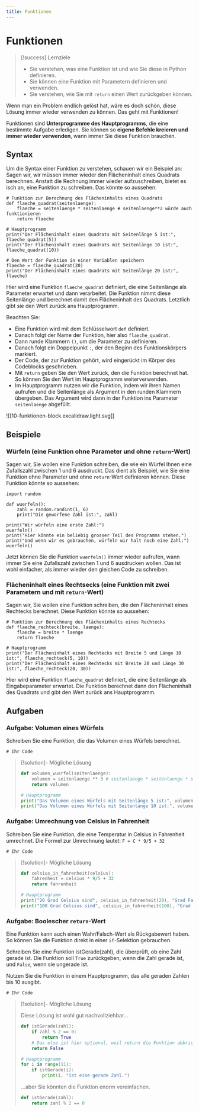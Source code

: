 ```yaml
---
title: Funktionen
---
```

# Funktionen

> [!success] Lernziele
>
> - Sie verstehen, was eine Funktion ist und wie Sie diese in Python definieren.
> - Sie können eine Funktion mit Parametern definieren und verwenden.
> - Sie verstehen, wie Sie mit `return` einen Wert zurückgeben können.

Wenn man ein Problem endlich gelöst hat, wäre es doch schön, diese Lösung immer wieder verwenden zu können. Das geht mit Funktionen! 

Funktionen sind **Unterprogramme des Hauptprogramms**, die eine bestimmte Aufgabe erledigen. Sie können so **eigene Befehle kreieren und immer wieder verwenden**, wann immer Sie diese Funktion brauchen.

## Syntax

Um die Syntax einer Funktion zu verstehen, schauen wir ein Beispiel an: Sagen wir, wir müssen immer wieder den Flächeninhalt eines Quadrats berechnen. Anstatt die Rechnung immer wieder aufzuschreiben, bietet es isch an, eine Funktion zu schreiben. Das könnte so aussehen:

```turtle
# Funktion zur Berechnung des Flächeninhalts eines Quadrats
def flaeche_quadrat(seitenlaenge):
    flaeche = seitenlaenge * seitenlaenge # seitenlaenge**2 würde auch funktionieren
    return flaeche

# Hauptprogramm
print("Der Flächeninhalt eines Quadrats mit Seitenlänge 5 ist:", flaeche_quadrat(5))
print("Der Flächeninhalt eines Quadrats mit Seitenlänge 10 ist:", flaeche_quadrat(10))

# Den Wert der Funktion in einer Variablen speichern
flaeche = flaeche_quadrat(20)
print("Der Flächeninhalt eines Quadrats mit Seitenlänge 20 ist:", flaeche)
```

Hier wird eine Funktion `flaeche_quadrat` definiert, die eine Seitenlänge als Parameter erwartet und dann verarbeitet. Die Funktion nimmt diese Seitenlänge und berechnet damit den Flächeninhalt des Quadrats. Letztlich gibt sie den Wert zurück ans Hauptprogramm.

Beachten Sie:
- Eine Funktion wird mit dem Schlüsselwort `def` definiert. 
- Danach folgt der Name der Funktion, hier also `flaeche_quadrat`. 
- Dann runde Klammern `()`, um die Parameter zu definieren.
- Danach folgt ein Doppelpunkt `:`, der den Beginn des Funktionskörpers markiert.
- Der Code, der zur Funktion gehört, wird eingerückt im Körper des Codeblocks geschrieben.
- Mit `return` geben Sie den Wert zurück, den die Funktion berechnet hat. So können Sie den Wert im Hauptprogramm weiterverwenden.
- Im Hauptprogramm nutzen wir die Funktion, indem wir ihren Namen aufrufen und die Seitenlänge als Argument in den runden Klammern übergeben. Das Argument wird dann in der Funktion ins Parameter `seitenlaenge` abgefüllt.

![[10-funktionen-block.excalidraw.light.svg]]
## Beispiele

### Würfeln (eine Funktion ohne Parameter und ohne `return`-Wert)

Sagen wir, Sie wollen eine Funktion schreiben, die wie ein Würfel Ihnen eine Zufallszahl zwischen 1 und 6 ausdruckt. Das dient als Beispiel, wie Sie eine Funktion ohne Parameter und ohne `return`-Wert definieren können. Diese Funktion könnte so aussehen:

```turtle
import random

def wuerfeln():
    zahl = random.randint(1, 6)
    print("Die geworfene Zahl ist:", zahl)

print("Wir würfeln eine erste Zahl:")
wuerfeln()
print("Hier könnte ein beliebig grosser Teil des Programms stehen.")
print("Und wenn wir es gebrauchen, würfeln wir halt noch eine Zahl:")
wuerfeln()
```

Jetzt können Sie die Funktion `wuerfeln()` immer wieder aufrufen, wann immer Sie eine Zufallszahl zwischen 1 und 6 ausdrucken wollen. Das ist wohl einfacher, als immer wieder den gleichen Code zu schreiben.

### Flächeninhalt eines Rechtsecks (eine Funktion mit zwei Parametern und mit `return`-Wert)

Sagen wir, Sie wollen eine Funktion schreiben, die den Flächeninhalt eines Rechtecks berechnet. Diese Funktion könnte so aussehen:

```turtle
# Funktion zur Berechnung des Flächeninhalts eines Rechtecks
def flaeche_rechteck(breite, laenge):
    flaeche = breite * laenge
    return flaeche

# Hauptprogramm
print("Der Flächeninhalt eines Rechtecks mit Breite 5 und Länge 10 ist:", flaeche_rechteck(5, 10))
print("Der Flächeninhalt eines Rechtecks mit Breite 20 und Länge 30 ist:", flaeche_rechteck(20, 30))
```

Hier wird eine Funktion `flaeche_quadrat` definiert, die eine Seitenlänge als Eingabeparameter erwartet. Die Funktion berechnet dann den Flächeninhalt des Quadrats und gibt den Wert zurück ans Hauptprogramm.

## Aufgaben

### Aufgabe: Volumen eines Würfels

Schreiben Sie eine Funktion, die das Volumen eines Würfels berechnet.

```turtle id="volumen_wuerfel"
# Ihr Code
```

> [!solution]- Mögliche Lösung
> 
> ```python
> def volumen_wuerfel(seitenlaenge):
>     volumen = seitenlaenge ** 3 # seitenlaenge * seitenlaenge * seitenlaenge
>     return volumen
>
> # Hauptprogramm
> print("Das Volumen eines Würfels mit Seitenlänge 5 ist:", volumen_wuerfel(5))
> print("Das Volumen eines Würfels mit Seitenlänge 10 ist:", volumen_wuerfel(10))
> ```

### Aufgabe: Umrechnung von Celsius in Fahrenheit

Schreiben Sie eine Funktion, die eine Temperatur in Celsius in Fahrenheit umrechnet. Die Formel zur Umrechnung lautet: `F = C * 9/5 + 32`

```turtle id="celsius_in_fahrenheit"
# Ihr Code
```

> [!solution]- Mögliche Lösung
>
> ```python
> def celsius_in_fahrenheit(celsius):
>     fahrenheit = celsius * 9/5 + 32
>     return fahrenheit
>
> # Hauptprogramm
> print("20 Grad Celsius sind", celsius_in_fahrenheit(20), "Grad Fahrenheit.")
> print("100 Grad Celsius sind", celsius_in_fahrenheit(100), "Grad Fahrenheit.")
> ```

### Aufgabe: Boolescher `return`-Wert

Eine Funktion kann auch einen Wahr/Falsch-Wert als Rückgabewert haben. So können Sie die Funktion direkt in einer `if`-Selektion gebrauchen.

Schreiben Sie eine Funktion istGerade(zahl), die überprüft, ob eine Zahl gerade ist. Die Funktion soll `True` zurückgeben, wenn die Zahl gerade ist, und `False`, wenn sie ungerade ist.

Nutzen Sie die Funktion in einem Hauptprogramm, das alle geraden Zahlen bis 10 ausgibt.

```turtle id="istGerade"
# Ihr Code
```

> [!solution]- Mögliche Lösung
> 
> Diese Lösung ist wohl gut nachvollziehbar...
> 
> ```python
> def istGerade(zahl):
>     if zahl % 2 == 0:
>         return True
>     # Das else ist hier optional, weil return die Funktion abbricht
>     return False
>
> # Hauptprogramm
> for i in range(11):
>     if istGerade(i):
>         print(i, "ist eine gerade Zahl.")
> ```
> 
> ...aber Sie könnten die Funktion enorm vereinfachen.
> ```python
> def istGerade(zahl):
>     return zahl % 2 == 0
> ```

